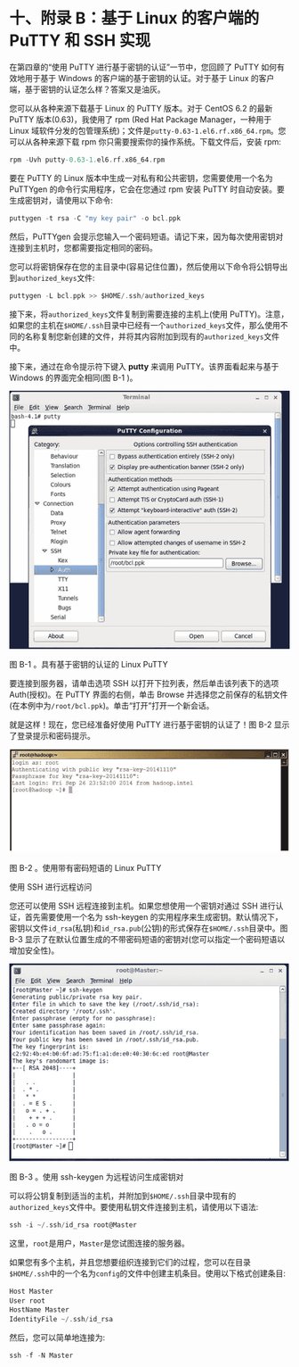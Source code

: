 # 十、附录 B：基于 Linux 的客户端的 PuTTY 和 SSH 实现

在第四章的“使用 PuTTY 进行基于密钥的认证”一节中，您回顾了 PuTTY 如何有效地用于基于 Windows 的客户端的基于密钥的认证。对于基于 Linux 的客户端，基于密钥的认证怎么样？答案又是油灰。

您可以从各种来源下载基于 Linux 的 PuTTY 版本。对于 CentOS 6.2 的最新 PuTTY 版本(0.63)，我使用了 rpm (Red Hat Package Manager，一种用于 Linux 域软件分发的包管理系统)；文件是`putty-0.63-1.el6.rf.x86_64.rpm`。您可以从各种来源下载 rpm 你只需要搜索你的操作系统。下载文件后，安装 rpm:

```scala
rpm -Uvh putty-0.63-1.el6.rf.x86_64.rpm

```

要在 PuTTY 的 Linux 版本中生成一对私有和公共密钥，您需要使用一个名为 PuTTYgen 的命令行实用程序，它会在您通过 rpm 安装 PuTTY 时自动安装。要生成密钥对，请使用以下命令:

```scala
puttygen -t rsa -C "my key pair" -o bcl.ppk

```

然后，PuTTYgen 会提示您输入一个密码短语。请记下来，因为每次使用密钥对连接到主机时，您都需要指定相同的密码。

您可以将密钥保存在您的主目录中(容易记住位置)，然后使用以下命令将公钥导出到`authorized_keys`文件:

```scala
puttygen -L bcl.ppk >> $HOME/.ssh/authorized_keys

```

接下来，将`authorized_keys`文件复制到需要连接的主机上(使用 PuTTY)。注意，如果您的主机在`$HOME/.ssh`目录中已经有一个`authorized_keys`文件，那么使用不同的名称复制您新创建的文件，并将其内容附加到现有的`authorized_keys`文件中。

接下来，通过在命令提示符下键入 **putty** 来调用 PuTTY。该界面看起来与基于 Windows 的界面完全相同(图 B-1 )。

![9781430265443_AppB-01.jpg](img/9781430265443_AppB-01.jpg)

图 B-1 。具有基于密钥的认证的 Linux PuTTY

要连接到服务器，请单击选项 SSH 以打开下拉列表，然后单击该列表下的选项 Auth(授权)。在 PuTTY 界面的右侧，单击 Browse 并选择您之前保存的私钥文件(在本例中为`/root/bcl.ppk`)。单击“打开”打开一个新会话。

就是这样！现在，您已经准备好使用 PuTTY 进行基于密钥的认证了！图 B-2 显示了登录提示和密码提示。

![9781430265443_AppB-02.jpg](img/9781430265443_AppB-02.jpg)

图 B-2 。使用带有密码短语的 Linux PuTTY

使用 SSH 进行远程访问

您还可以使用 SSH 远程连接到主机。如果您想使用一个密钥对通过 SSH 进行认证，首先需要使用一个名为 ssh-keygen 的实用程序来生成密钥。默认情况下，密钥以文件`id_rsa`(私钥)和`id_rsa.pub`(公钥)的形式保存在`$HOME/.ssh`目录中。图 B-3 显示了在默认位置生成的不带密码短语的密钥对(您可以指定一个密码短语以增加安全性)。

![9781430265443_AppB-03.jpg](img/9781430265443_AppB-03.jpg)

图 B-3 。使用 ssh-keygen 为远程访问生成密钥对

可以将公钥复制到适当的主机，并附加到`$HOME/.ssh`目录中现有的`authorized_keys`文件中。要使用私钥文件连接到主机，请使用以下语法:

```scala
ssh -i ~/.ssh/id_rsa root@Master

```

这里，`root`是用户，`Master`是您试图连接的服务器。

如果您有多个主机，并且您想要组织连接到它们的过程，您可以在目录`$HOME/.ssh`中的一个名为`config`的文件中创建主机条目。使用以下格式创建条目:

```scala
Host Master
User root
HostName Master
IdentityFile ~/.ssh/id_rsa

```

然后，您可以简单地连接为:

```scala
ssh -f -N Master

```